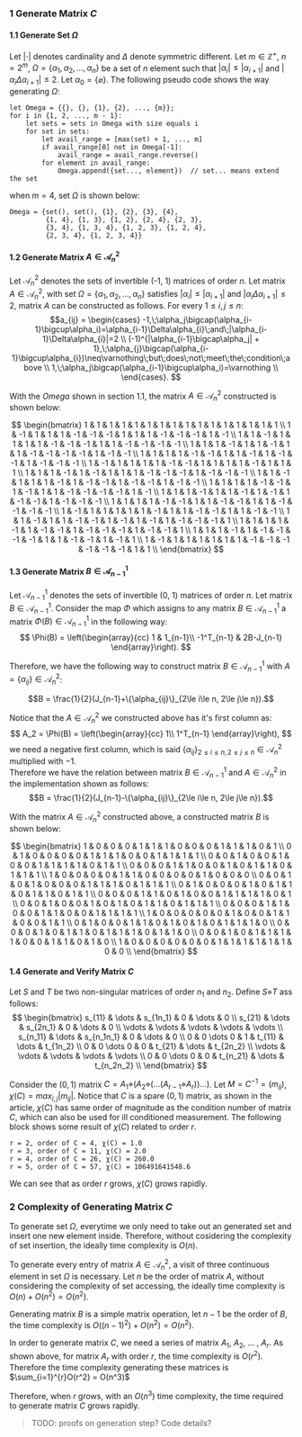 ### 1 Generate Matrix $C$
#### 1.1 Generate Set $\Omega$
Let $|\cdot|$ denotes cardinality and $\Delta$ denote symmetric different. Let $m\in \mathbb{Z}^{+}$, $n=2^m$, $\Omega = \{\alpha_1, \alpha_2, ..., \alpha_n\}$ be a set of $n$ element such that $|\alpha_i| \leq |\alpha_{i+1}|$ and $|\alpha_i \Delta \alpha_{i+1}| \leq 2$. Let $\alpha_0=\{\varnothing\}$. The following pseudo code shows the way generating $\Omega$: 
```
let Omega = {{}, {}, {1}, {2}, ..., {m}};
for i in {1, 2, ..., m - 1}: 
    let sets = sets in Omega with size equals i
    for set in sets:
        let avail_range = [max(set) + 1, ..., m]
        if avail_range[0] not in Omega[-1]:
            avail_range = avail_range.reverse()
        for element in avail_range:
            Omega.append({set..., element})  // set... means extend the set
```

when $m=4$, set $\Omega$ is shown below:
```
Omega = {set(), set(), {1}, {2}, {3}, {4}, 
         {1, 4}, {1, 3}, {1, 2}, {2, 4}, {2, 3}, 
         {3, 4}, {1, 3, 4}, {1, 2, 3}, {1, 2, 4}, 
         {2, 3, 4}, {1, 2, 3, 4}}
```

#### 1.2 Generate Matrix $A \in \mathcal{A}_n^2$
Let $\mathcal{A}_n^2$ denotes the sets of invertible (-1, 1) matrices of order $n$. Let matrix $A \in \mathcal{A}_n^2$, with set $\Omega = \{\alpha_1, \alpha_2, ..., \alpha_n\}$ satisfies $|\alpha_i| \leq |\alpha_{i+1}|$ and $|\alpha_i \Delta \alpha_{i+1}| \leq 2$, matrix $A$ can be constructed as follows.
For every $1 \leq i,j \leq n$:
$$a_{ij} = \begin{cases}
    -1,\;\alpha_j\bigcap(\alpha_{i-1}\bigcup\alpha_i)=\alpha_{i-1}\Delta\alpha_{i}\;and\;|\alpha_{i-1}\Delta\alpha_{i}|=2 \\
    (-1)^{|\alpha_{i-1}\bigcap\alpha_j| + 1},\;\alpha_{j}\bigcap(\alpha_{i-1}\bigcup\alpha_{i})\neq\varnothing\;but\;does\;not\;meet\;the\;condition\;above \\
    1,\;\alpha_j\bigcap(\alpha_{i-1}\bigcup\alpha_i)=\varnothing \\
\end{cases}.
$$

With the $Omega$ shown in section 1.1, the matrix $A \in \mathcal{A}_n^2$ constructed is shown below:

$$
\begin{bmatrix}
    1 & 1 & 1 & 1 & 1 & 1 & 1 & 1 & 1 & 1 & 1 & 1 & 1 & 1 & 1 & 1 \\
    1 & -1 & 1  & 1  & 1  & -1 & -1 & -1 & 1  & 1  & 1  & -1 & -1 & -1 & 1  & -1 \\
    1 & 1  & -1 & 1  & 1  & 1  & 1  & -1 & -1 & -1 & 1  & 1  & -1 & -1 & -1 & -1 \\
    1 & 1  & 1  & -1 & 1  & 1  & -1 & 1  & 1  & -1 & -1 & -1 & -1 & 1  & -1 & -1 \\
    1 & 1  & 1  & 1  & -1 & -1 & 1  & 1  & -1 & 1  & -1 & -1 & 1  & -1 & -1 & -1 \\
    1 & -1 & 1  & 1  & 1  & 1  & -1 & -1 & 1  & 1  & 1  & 1  & -1 & 1  & 1  & 1  \\
    1 & 1  & 1  & -1 & 1  & -1 & 1  & 1  & 1  & -1 & -1 & -1 & 1  & -1 & -1 & -1 \\
    1 & 1  & -1 & 1  & 1  & 1  & -1 & 1  & -1 & -1 & 1  & -1 & -1 & 1  & -1 & -1 \\
    1 & 1  & 1  & 1  & -1 & -1 & 1  & -1 & 1  & 1  & -1 & -1 & -1 & -1 & 1  & -1 \\
    1 & 1  & 1  & -1 & 1  & 1  & -1 & 1  & -1 & 1  & -1 & -1 & 1  & -1 & -1 & -1 \\
    1 & 1  & 1  & 1  & -1 & -1 & 1  & 1  & -1 & -1 & 1  & 1  & -1 & -1 & -1 & -1 \\
    1 & -1 & 1  & 1  & 1  & 1  & 1  & -1 & 1  & 1  & -1 & -1 & 1  & 1  & -1 & -1 \\
    1 & 1  & -1 & 1  & 1  & -1 & -1 & 1  & -1 & 1  & -1 & 1  & -1 & -1 & -1 & 1  \\
    1 & 1  & 1  & 1  & -1 & 1  & -1 & -1 & 1  & -1 & -1 & -1 & 1  & -1 & -1 & 1  \\
    1 & 1  & 1  & -1 & 1  & -1 & -1 & -1 & -1 & 1  & 1  & -1 & -1 & 1  & -1 & 1  \\
    1 & -1 & 1  & 1  & 1  & 1  & 1  & 1  & -1 & -1 & -1 & -1 & -1 & -1 & 1  & 1  \\
\end{bmatrix}
$$

#### 1.3 Generate Matrix $B \in \mathcal{A}_{n - 1}^1$
Let $\mathcal{A}_{n - 1}^1$ denotes the sets of invertible (0, 1) matrices of order $n$. Let matrix $B \in \mathcal{A}_{n - 1}^1$. Consider the map $\Phi$ which assigns to any matrix $B \in \mathcal{A}_{n - 1}^1$ a matrix $\Phi(B) \in \mathcal{A}_{n - 1}^1$ in the following way:
$$ \Phi(B) = \left(\begin{array}{cc} 
1 & 1_{n-1}\\
-1^T_{n-1} & 2B-J_{n-1}
\end{array}\right).
$$

Therefore, we have the following way to construct matrix $B \in \mathcal{A}_{n - 1}^1$ with $A=\{\alpha_{ij}\}\in \mathcal{A}_n^2$:

$$B = \frac{1}{2}(J_{n-1}+\{\alpha_{ij}\}_{2\le i\le n, 2\le j\le n}).$$

Notice that the $A \in \mathcal{A}_n^2$ we constructed above has it's first column as:
$$ A_2 = \Phi(B) = \left(\begin{array}{cc} 
1\\
1^T_{n-1}
\end{array}\right),
$$
we need a negative first column, which is said $\{\alpha_{ij}\}_{2\le i\le n, 2\le j\le n} \in \mathcal{A}_n^2$ multiplied with $-1$.  
Therefore we have the relation between matrix $B \in \mathcal{A}_{n - 1}^1$ and $A \in \mathcal{A}_n^2$ in the implementation shown as follows:    
$$B = \frac{1}{2}(J_{n-1}-\{\alpha_{ij}\}_{2\le i\le n, 2\le j\le n}).$$

With the matrix $A \in \mathcal{A}_n^2$ constructed above, a constructed matrix $B$ is shown below:

$$
\begin{bmatrix}
    1 & 0 & 0 & 0 & 1 & 1 & 1 & 0 & 0 & 0 & 1 & 1 & 1 & 0 & 1 \\
    0 & 1 & 0 & 0 & 0 & 0 & 1 & 1 & 1 & 0 & 0 & 1 & 1 & 1 & 1 \\
    0 & 0 & 1 & 0 & 0 & 1 & 0 & 0 & 1 & 1 & 1 & 1 & 0 & 1 & 1 \\
    0 & 0 & 0 & 1 & 1 & 0 & 0 & 1 & 0 & 1 & 1 & 0 & 1 & 1 & 1 \\
    1 & 0 & 0 & 0 & 0 & 1 & 1 & 0 & 0 & 0 & 0 & 1 & 0 & 0 & 0 \\
    0 & 0 & 1 & 0 & 1 & 0 & 0 & 0 & 1 & 1 & 1 & 0 & 1 & 1 & 1 \\
    0 & 1 & 0 & 0 & 0 & 1 & 0 & 1 & 1 & 0 & 1 & 1 & 0 & 1 & 1 \\
    0 & 0 & 0 & 1 & 1 & 0 & 1 & 0 & 0 & 1 & 1 & 1 & 1 & 0 & 1 \\
    0 & 0 & 1 & 0 & 0 & 1 & 0 & 1 & 0 & 1 & 1 & 0 & 1 & 1 & 1 \\
    0 & 0 & 0 & 1 & 1 & 0 & 0 & 1 & 1 & 0 & 0 & 1 & 1 & 1 & 1 \\
    1 & 0 & 0 & 0 & 0 & 0 & 1 & 0 & 0 & 1 & 1 & 0 & 0 & 1 & 1 \\
    0 & 1 & 0 & 0 & 1 & 1 & 0 & 1 & 0 & 1 & 0 & 1 & 1 & 1 & 0 \\
    0 & 0 & 0 & 1 & 0 & 1 & 1 & 0 & 1 & 1 & 1 & 0 & 1 & 1 & 0 \\
    0 & 0 & 1 & 0 & 1 & 1 & 1 & 1 & 0 & 0 & 1 & 1 & 0 & 1 & 0 \\
    1 & 0 & 0 & 0 & 0 & 0 & 0 & 1 & 1 & 1 & 1 & 1 & 1 & 0 & 0 \\
\end{bmatrix}
$$

#### 1.4 Generate and Verify Matrix $C$
Let $S$ and $T$ be two non-singular matrices of order $n_1$ and $n_2$. Define $S \diamond T$ ass follows:
$$
\begin{bmatrix}
    s_{11} & \dots & s_{1n_1} & 0 & \dots  & 0 \\
    s_{21} & \dots & s_{2n_1} & 0 & \dots  & 0 \\
    \vdots & \vdots & \vdots & \vdots & \vdots \\
    s_{n_11} & \dots & s_{n_1n_1} & 0 & \dots  & 0 \\
    0 & 0 \dots 0 & 1 & t_{11} & \dots & t_{1n_2} \\
    0 & 0 \dots 0 & 0 & t_{21} & \dots & t_{2n_2} \\
    \vdots & \vdots & \vdots & \vdots & \vdots \\
    0 & 0 \dots 0 & 0 & t_{n_21} & \dots & t_{n_2n_2} \\
\end{bmatrix}
$$

Consider the $(0, 1)$ matrix $C = A_1 \diamond (A_2 \diamond (. . . (A_{r−1} \diamond A_r))...)$. Let $M = C^{-1} = (m_{ij})$, $χ(C) = max_{i,j} |m_{ij}|$. Notice that $C$ is a spare $(0, 1)$ matrix, as shown in the article, $χ(C)$ has same order of magnitude as the condition number of matrix $C$, which can also be used for ill conditioned measurement. The following block shows some result of $χ(C)$ related to order $r$.

```
r = 2, order of C = 4, χ(C) = 1.0
r = 3, order of C = 11, χ(C) = 2.0
r = 4, order of C = 26, χ(C) = 260.0
r = 5, order of C = 57, χ(C) = 106491641548.6
```

We can see that as order $r$ grows, $χ(C)$ grows rapidly.

### 2 Complexity of Generating Matrix $C$
To generate set $\Omega$, everytime we only need to take out an generated set and insert one new element inside. Therefore, without cosidering the complexity of set insertion, the ideally time complexity is $O(n)$.

To generate every entry of matrix $A \in \mathcal{A}_n^2$, a visit of three continuous element in set $\Omega$ is necessary. Let $n$ be the order of matrix $A$, without considering the complexity of set accessing, the ideally time complexity is $O(n) + O(n^2) = O(n^2)$.

Generating matrix $B$ is a simple matrix operation, let $n - 1$ be the order of $B$, the time complexity is $O((n-1)^2) + O(n^2) = O(n^2)$.

In order to generate matrix $C$, we need a series of matrix $A_1$, $A_2$, ... , $A_r$. As shown above, for matrix $A_r$ with order $r$, the time complexity is $O(r^2)$. Therefore the time complexity generating these matrices is $\sum_{i=1}^{r}O(r^2) = O(n^3)$

Therefore, when $r$ grows, with an $O(n^3)$ time complexity, the time required to generate matrix $C$ grows rapidly.

> TODO: proofs on generation step? Code details? 